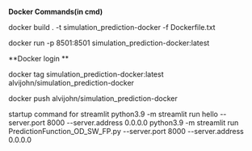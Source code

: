 
**Docker Commands(in cmd)**

docker build . -t simulation_prediction-docker -f Dockerfile.txt


docker run -p 8501:8501 simulation_prediction-docker:latest

**Docker login **

docker tag simulation_prediction-docker:latest alvijohn/simulation_prediction-docker

docker push alvijohn/simulation_prediction-docker

startup command for streamlit
python3.9 -m streamlit run hello --server.port 8000 --server.address 0.0.0.0
python3.9 -m streamlit run PredictionFunction_OD_SW_FP.py --server.port 8000 --server.address 0.0.0.0
